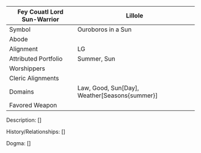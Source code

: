 | Fey Couatl Lord Sun-Warrior | Lillole |
| --- | --- |
| Symbol | Ouroboros in a Sun | 
| Abode |
| Alignment | LG | 
| Attributed Portfolio | Summer, Sun | 
| Worshippers | 
| Cleric Alignments |
| Domains | Law, Good, Sun[Day], Weather[Seasons{summer}] 
| Favored Weapon |

Description: 
    []

History/Relationships:
    []
    
Dogma: 
    []